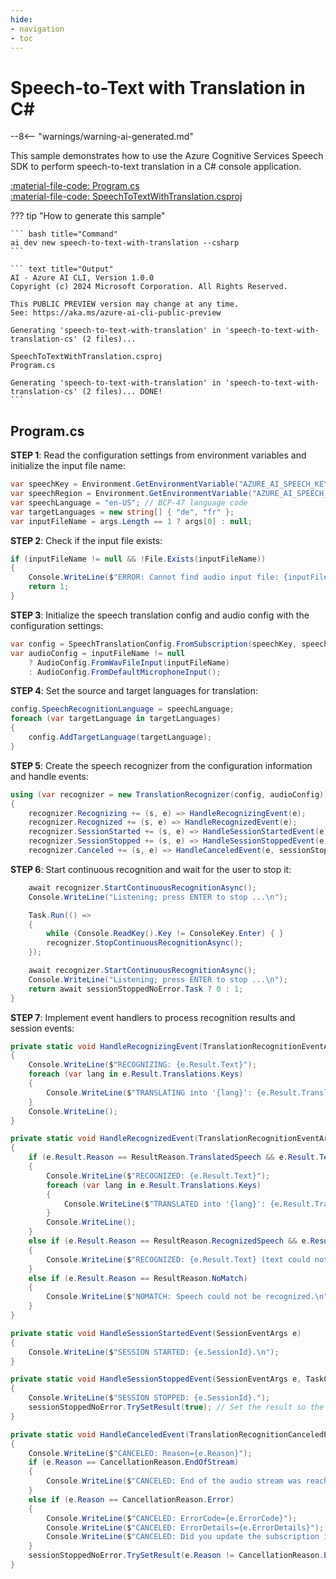 ```yaml
---
hide:
- navigation
- toc
---
```

# Speech-to-Text with Translation in C\#

--8<-- "warnings/warning-ai-generated.md"

This sample demonstrates how to use the Azure Cognitive Services Speech SDK to perform speech-to-text translation in a C# console application.

[:material-file-code: Program.cs](https://raw.githubusercontent.com/robch/book-of-ai/main/docs/samples/speech-to-text-with-translation-cs/Program.cs)  
[:material-file-code: SpeechToTextWithTranslation.csproj](https://raw.githubusercontent.com/robch/book-of-ai/main/docs/samples/speech-to-text-with-translation-cs/SpeechToTextWithTranslation.csproj)  

??? tip "How to generate this sample"

    ``` bash title="Command"
    ai dev new speech-to-text-with-translation --csharp
    ```

    ``` text title="Output"
    AI - Azure AI CLI, Version 1.0.0
    Copyright (c) 2024 Microsoft Corporation. All Rights Reserved.

    This PUBLIC PREVIEW version may change at any time.
    See: https://aka.ms/azure-ai-cli-public-preview

    Generating 'speech-to-text-with-translation' in 'speech-to-text-with-translation-cs' (2 files)...

    SpeechToTextWithTranslation.csproj
    Program.cs

    Generating 'speech-to-text-with-translation' in 'speech-to-text-with-translation-cs' (2 files)... DONE!
    ```

## Program.cs

**STEP 1**: Read the configuration settings from environment variables and initialize the input file name:

```csharp title="Program.cs"
var speechKey = Environment.GetEnvironmentVariable("AZURE_AI_SPEECH_KEY") ?? "<insert your Speech Service API key here>";
var speechRegion = Environment.GetEnvironmentVariable("AZURE_AI_SPEECH_REGION") ?? "<insert your Speech Service region here>";
var speechLanguage = "en-US"; // BCP-47 language code
var targetLanguages = new string[] { "de", "fr" };
var inputFileName = args.Length == 1 ? args[0] : null;
```

**STEP 2**: Check if the input file exists:

```csharp title="Program.cs"
if (inputFileName != null && !File.Exists(inputFileName))
{
    Console.WriteLine($"ERROR: Cannot find audio input file: {inputFileName}");
    return 1;
}
```

**STEP 3**: Initialize the speech translation config and audio config with the configuration settings:

```csharp title="Program.cs"
var config = SpeechTranslationConfig.FromSubscription(speechKey, speechRegion);
var audioConfig = inputFileName != null
    ? AudioConfig.FromWavFileInput(inputFileName)
    : AudioConfig.FromDefaultMicrophoneInput();
```

**STEP 4**: Set the source and target languages for translation:

```csharp title="Program.cs"
config.SpeechRecognitionLanguage = speechLanguage;
foreach (var targetLanguage in targetLanguages)
{
    config.AddTargetLanguage(targetLanguage);
}
```

**STEP 5**: Create the speech recognizer from the configuration information and handle events:

```csharp title="Program.cs"
using (var recognizer = new TranslationRecognizer(config, audioConfig))
{
    recognizer.Recognizing += (s, e) => HandleRecognizingEvent(e);
    recognizer.Recognized += (s, e) => HandleRecognizedEvent(e);
    recognizer.SessionStarted += (s, e) => HandleSessionStartedEvent(e);
    recognizer.SessionStopped += (s, e) => HandleSessionStoppedEvent(e, sessionStoppedNoError);
    recognizer.Canceled += (s, e) => HandleCanceledEvent(e, sessionStoppedNoError);
```

**STEP 6**: Start continuous recognition and wait for the user to stop it:

```csharp title="Program.cs"
    await recognizer.StartContinuousRecognitionAsync();
    Console.WriteLine("Listening; press ENTER to stop ...\n");

    Task.Run(() =>
    {
        while (Console.ReadKey().Key != ConsoleKey.Enter) { }
        recognizer.StopContinuousRecognitionAsync();
    });

    await recognizer.StartContinuousRecognitionAsync();
    Console.WriteLine("Listening; press ENTER to stop ...\n");
    return await sessionStoppedNoError.Task ? 0 : 1;
}
```

**STEP 7**: Implement event handlers to process recognition results and session events:

```csharp title="Program.cs"
private static void HandleRecognizingEvent(TranslationRecognitionEventArgs e)
{
    Console.WriteLine($"RECOGNIZING: {e.Result.Text}");
    foreach (var lang in e.Result.Translations.Keys)
    {
        Console.WriteLine($"TRANSLATING into '{lang}': {e.Result.Translations[lang]}");
    }
    Console.WriteLine();
}

private static void HandleRecognizedEvent(TranslationRecognitionEventArgs e)
{
    if (e.Result.Reason == ResultReason.TranslatedSpeech && e.Result.Text.Length != 0)
    {
        Console.WriteLine($"RECOGNIZED: {e.Result.Text}");
        foreach (var lang in e.Result.Translations.Keys)
        {
            Console.WriteLine($"TRANSLATED into '{lang}': {e.Result.Translations[lang]}");
        }
        Console.WriteLine();
    }
    else if (e.Result.Reason == ResultReason.RecognizedSpeech && e.Result.Text.Length != 0)
    {
        Console.WriteLine($"RECOGNIZED: {e.Result.Text} (text could not be translated)");
    }
    else if (e.Result.Reason == ResultReason.NoMatch)
    {
        Console.WriteLine($"NOMATCH: Speech could not be recognized.\n");
    }
}

private static void HandleSessionStartedEvent(SessionEventArgs e)
{
    Console.WriteLine($"SESSION STARTED: {e.SessionId}.\n");
}

private static void HandleSessionStoppedEvent(SessionEventArgs e, TaskCompletionSource<bool> sessionStoppedNoError)
{
    Console.WriteLine($"SESSION STOPPED: {e.SessionId}.");
    sessionStoppedNoError.TrySetResult(true); // Set the result so the main thread can exit
}

private static void HandleCanceledEvent(TranslationRecognitionCanceledEventArgs e, TaskCompletionSource<bool> sessionStoppedNoError)
{
    Console.WriteLine($"CANCELED: Reason={e.Reason}");
    if (e.Reason == CancellationReason.EndOfStream)
    {
        Console.WriteLine($"CANCELED: End of the audio stream was reached.");
    }
    else if (e.Reason == CancellationReason.Error)
    {
        Console.WriteLine($"CANCELED: ErrorCode={e.ErrorCode}");
        Console.WriteLine($"CANCELED: ErrorDetails={e.ErrorDetails}");
        Console.WriteLine($"CANCELED: Did you update the subscription info?");
    }
    sessionStoppedNoError.TrySetResult(e.Reason != CancellationReason.Error);
}
```
